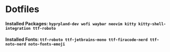 <h1>Dotfiles</h1>

#### Installed Packages: ```hyprpland-dev wofi waybar neovim kitty kitty-shell-integration ttf-roboto```
#### Installed Fonts: ```ttf-roboto ttf-jetbrains-mono ttf-firacode-nerd ttf-noto-nerd noto-fonts-emoji```
